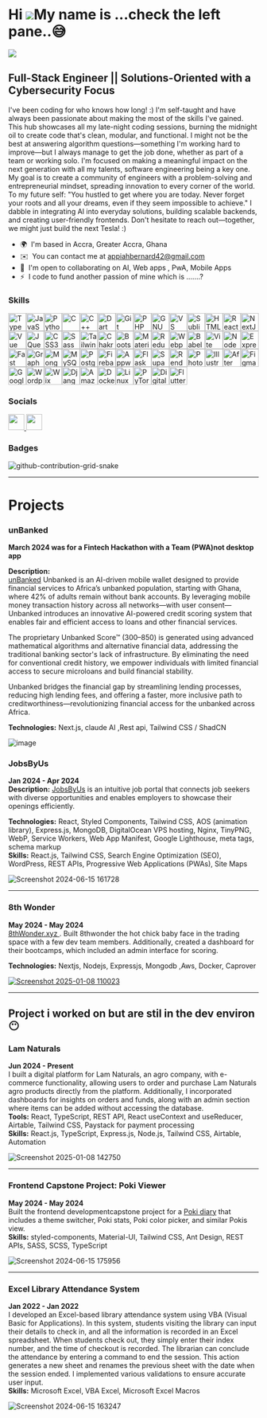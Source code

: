 Hi ![](https://user-images.githubusercontent.com/18350557/176309783-0785949b-9127-417c-8b55-ab5a4333674e.gif)My name is ...check the left pane..😅
======================================================================================================================================
<a href="https://www.linkedin.com/in/bernard-appiah360/" target="_blank"><img src="https://github.com/Borngod/borngod/assets/117746948/1706d411-cdaa-45ae-afe7-03fbf6cf2d06"></img> </a>

Full-Stack Engineer || Solutions-Oriented with a Cybersecurity Focus
--------------------------------------------------------------------
I've been coding for who knows how long! :) I'm self-taught and have always been passionate about making the most of the skills I've gained. This hub showcases all my late-night coding sessions, burning the midnight oil to create code that's clean, modular, and functional. I might not be the best at answering algorithm questions—something I'm working hard to improve—but I always manage to get the job done, whether as part of a team or working solo. I'm focused on making a meaningful impact on the next generation with all my talents, software engineering being a key one. My goal is to create a community of engineers with a problem-solving and entrepreneurial mindset, spreading innovation to every corner of the world. To my future self: "You hustled to get where you are today. Never forget your roots and all your dreams, even if they seem impossible to achieve." I dabble in integrating AI into everyday solutions, building scalable backends, and creating user-friendly frontends. Don't hesitate to reach out—together, we might just build the next Tesla! :)

* 🌍  I'm based in Accra, Greater Accra, Ghana
* ✉️  You can contact me at [appiahbernard42@gmail.com](mailto:appiahbernard42@gmail.com)
* 🤝  I'm open to collaborating on AI, Web apps , PwA, Mobile Apps
* ⚡  I code to fund another passion of mine which is .......?

### Skills


<p align="left">
<a href="https://www.typescriptlang.org/" target="_blank" rel="noreferrer"><img src="https://raw.githubusercontent.com/danielcranney/readme-generator/main/public/icons/skills/typescript-colored.svg" width="36" height="36" alt="TypeScript" /></a><a href="https://developer.mozilla.org/en-US/docs/Web/JavaScript" target="_blank" rel="noreferrer"><img src="https://raw.githubusercontent.com/danielcranney/readme-generator/main/public/icons/skills/javascript-colored.svg" width="36" height="36" alt="JavaScript" /></a><a href="https://www.python.org/" target="_blank" rel="noreferrer"><img src="https://raw.githubusercontent.com/danielcranney/readme-generator/main/public/icons/skills/python-colored.svg" width="36" height="36" alt="Python" /></a><a href="https://docs.microsoft.com/en-us/cpp/?view=msvc-170" target="_blank" rel="noreferrer"><img src="https://raw.githubusercontent.com/danielcranney/readme-generator/main/public/icons/skills/c-colored.svg" width="36" height="36" alt="C" /></a><a href="https://docs.microsoft.com/en-us/cpp/?view=msvc-170" target="_blank" rel="noreferrer"><img src="https://raw.githubusercontent.com/danielcranney/readme-generator/main/public/icons/skills/cplusplus-colored.svg" width="36" height="36" alt="C++" /></a><a href="https://dart.dev/" target="_blank" rel="noreferrer"><img src="https://raw.githubusercontent.com/danielcranney/readme-generator/main/public/icons/skills/dart-colored.svg" width="36" height="36" alt="Dart" /></a><a href="https://git-scm.com/" target="_blank" rel="noreferrer"><img src="https://raw.githubusercontent.com/danielcranney/readme-generator/main/public/icons/skills/git-colored.svg" width="36" height="36" alt="Git" /></a><a href="https://www.php.net/" target="_blank" rel="noreferrer"><img src="https://raw.githubusercontent.com/danielcranney/readme-generator/main/public/icons/skills/php-colored.svg" width="36" height="36" alt="PHP" /></a><a href="https://www.gnu.org/software/bash/" target="_blank" rel="noreferrer"><img src="https://raw.githubusercontent.com/danielcranney/readme-generator/main/public/icons/skills/gnubash.svg" width="36" height="36" alt="GNU Bash" /></a><a href="https://code.visualstudio.com/" target="_blank" rel="noreferrer"><img src="https://raw.githubusercontent.com/danielcranney/readme-generator/main/public/icons/skills/visualstudiocode.svg" width="36" height="36" alt="VS Code" /></a><a href="https://www.sublimetext.com/index2" target="_blank" rel="noreferrer"><img src="https://raw.githubusercontent.com/danielcranney/readme-generator/main/public/icons/skills/sublimetext.svg" width="36" height="36" alt="Sublime Text" /></a><a href="https://developer.mozilla.org/en-US/docs/Glossary/HTML5" target="_blank" rel="noreferrer"><img src="https://raw.githubusercontent.com/danielcranney/readme-generator/main/public/icons/skills/html5-colored.svg" width="36" height="36" alt="HTML5" /></a><a href="https://reactjs.org/" target="_blank" rel="noreferrer"><img src="https://raw.githubusercontent.com/danielcranney/readme-generator/main/public/icons/skills/react-colored.svg" width="36" height="36" alt="React" /></a><a href="https://nextjs.org/docs" target="_blank" rel="noreferrer"><img src="https://raw.githubusercontent.com/danielcranney/readme-generator/main/public/icons/skills/nextjs-colored.svg" width="36" height="36" alt="NextJs" /></a><a href="https://vuejs.org/" target="_blank" rel="noreferrer"><img src="https://raw.githubusercontent.com/danielcranney/readme-generator/main/public/icons/skills/vuejs-colored.svg" width="36" height="36" alt="Vue" /></a><a href="https://jquery.com/" target="_blank" rel="noreferrer"><img src="https://raw.githubusercontent.com/danielcranney/readme-generator/main/public/icons/skills/jquery-colored.svg" width="36" height="36" alt="JQuery" /></a><a href="https://www.w3.org/TR/CSS/#css" target="_blank" rel="noreferrer"><img src="https://raw.githubusercontent.com/danielcranney/readme-generator/main/public/icons/skills/css3-colored.svg" width="36" height="36" alt="CSS3" /></a><a href="https://sass-lang.com/" target="_blank" rel="noreferrer"><img src="https://raw.githubusercontent.com/danielcranney/readme-generator/main/public/icons/skills/sass-colored.svg" width="36" height="36" alt="Sass" /></a><a href="https://tailwindcss.com/" target="_blank" rel="noreferrer"><img src="https://raw.githubusercontent.com/danielcranney/readme-generator/main/public/icons/skills/tailwindcss-colored.svg" width="36" height="36" alt="TailwindCSS" /></a><a href="https://chakra-ui.com/" target="_blank" rel="noreferrer"><img src="https://raw.githubusercontent.com/danielcranney/readme-generator/main/public/icons/skills/chakra-colored.svg" width="36" height="36" alt="Chakra UI" /></a><a href="https://getbootstrap.com/" target="_blank" rel="noreferrer"><img src="https://raw.githubusercontent.com/danielcranney/readme-generator/main/public/icons/skills/bootstrap-colored.svg" width="36" height="36" alt="Bootstrap" /></a><a href="https://mui.com/" target="_blank" rel="noreferrer"><img src="https://raw.githubusercontent.com/danielcranney/readme-generator/main/public/icons/skills/materialui-colored.svg" width="36" height="36" alt="Material UI" /></a><a href="https://redux.js.org/" target="_blank" rel="noreferrer"><img src="https://raw.githubusercontent.com/danielcranney/readme-generator/main/public/icons/skills/redux-colored.svg" width="36" height="36" alt="Redux" /></a><a href="https://webpack.js.org/" target="_blank" rel="noreferrer"><img src="https://raw.githubusercontent.com/danielcranney/readme-generator/main/public/icons/skills/webpack-colored.svg" width="36" height="36" alt="Webpack" /></a><a href="https://babeljs.io/" target="_blank" rel="noreferrer"><img src="https://raw.githubusercontent.com/danielcranney/readme-generator/main/public/icons/skills/babel-colored.svg" width="36" height="36" alt="Babel" /></a><a href="https://vitejs.dev/" target="_blank" rel="noreferrer"><img src="https://raw.githubusercontent.com/danielcranney/readme-generator/main/public/icons/skills/vite-colored.svg" width="36" height="36" alt="Vite" /></a><a href="https://nodejs.org/en/" target="_blank" rel="noreferrer"><img src="https://raw.githubusercontent.com/danielcranney/readme-generator/main/public/icons/skills/nodejs-colored.svg" width="36" height="36" alt="NodeJS" /></a><a href="https://expressjs.com/" target="_blank" rel="noreferrer"><img src="https://raw.githubusercontent.com/danielcranney/readme-generator/main/public/icons/skills/express-colored.svg" width="36" height="36" alt="Express" /></a><a href="https://fastapi.tiangolo.com/" target="_blank" rel="noreferrer"><img src="https://raw.githubusercontent.com/danielcranney/readme-generator/main/public/icons/skills/fastapi-colored.svg" width="36" height="36" alt="Fast API" /></a><a href="https://graphql.org/" target="_blank" rel="noreferrer"><img src="https://raw.githubusercontent.com/danielcranney/readme-generator/main/public/icons/skills/graphql-colored.svg" width="36" height="36" alt="GraphQL" /></a><a href="https://www.mongodb.com/" target="_blank" rel="noreferrer"><img src="https://raw.githubusercontent.com/danielcranney/readme-generator/main/public/icons/skills/mongodb-colored.svg" width="36" height="36" alt="MongoDB" /></a><a href="https://www.mysql.com/" target="_blank" rel="noreferrer"><img src="https://raw.githubusercontent.com/danielcranney/readme-generator/main/public/icons/skills/mysql-colored.svg" width="36" height="36" alt="MySQL" /></a><a href="https://www.postgresql.org/" target="_blank" rel="noreferrer"><img src="https://raw.githubusercontent.com/danielcranney/readme-generator/main/public/icons/skills/postgresql-colored.svg" width="36" height="36" alt="PostgreSQL" /></a><a href="https://firebase.google.com/" target="_blank" rel="noreferrer"><img src="https://raw.githubusercontent.com/danielcranney/readme-generator/main/public/icons/skills/firebase-colored.svg" width="36" height="36" alt="Firebase" /></a><a href="https://appwrite.io/" target="_blank" rel="noreferrer"><img src="https://raw.githubusercontent.com/danielcranney/readme-generator/main/public/icons/skills/appwrite-colored.svg" width="36" height="36" alt="Appwrite" /></a><a href="https://flask.palletsprojects.com/en/2.0.x/" target="_blank" rel="noreferrer"><img src="https://raw.githubusercontent.com/danielcranney/readme-generator/main/public/icons/skills/flask-colored.svg" width="36" height="36" alt="Flask" /></a><a href="https://supabase.io/" target="_blank" rel="noreferrer"><img src="https://raw.githubusercontent.com/danielcranney/readme-generator/main/public/icons/skills/supabase-colored.svg" width="36" height="36" alt="Supabase" /></a><a href="https://render.com/" target="_blank" rel="noreferrer"><img src="https://raw.githubusercontent.com/danielcranney/readme-generator/main/public/icons/skills/render-colored.svg" width="36" height="36" alt="Render" /></a><a href="https://www.adobe.com/uk/products/photoshop.html" target="_blank" rel="noreferrer"><img src="https://raw.githubusercontent.com/danielcranney/readme-generator/main/public/icons/skills/photoshop-colored.svg" width="36" height="36" alt="Photoshop" /></a><a href="https://www.adobe.com/uk/products/illustrator.html" target="_blank" rel="noreferrer"><img src="https://raw.githubusercontent.com/danielcranney/readme-generator/main/public/icons/skills/illustrator-colored.svg" width="36" height="36" alt="Illustrator" /></a><a href="https://www.adobe.com/uk/products/aftereffects.html" target="_blank" rel="noreferrer"><img src="https://raw.githubusercontent.com/danielcranney/readme-generator/main/public/icons/skills/aftereffects-colored.svg" width="36" height="36" alt="After Effects" /></a><a href="https://www.figma.com/" target="_blank" rel="noreferrer"><img src="https://raw.githubusercontent.com/danielcranney/readme-generator/main/public/icons/skills/figma-colored.svg" width="36" height="36" alt="Figma" /></a><a href="https://cloud.google.com/" target="_blank" rel="noreferrer"><img src="https://raw.githubusercontent.com/danielcranney/readme-generator/main/public/icons/skills/googlecloud-colored.svg" width="36" height="36" alt="Google Cloud" /></a><a href="https://wordpress.com" target="_blank" rel="noreferrer"><img src="https://raw.githubusercontent.com/danielcranney/readme-generator/main/public/icons/skills/wordpress-colored.svg" width="36" height="36" alt="Wordpress" /></a><a href="https://wix.com" target="_blank" rel="noreferrer"><img src="https://raw.githubusercontent.com/danielcranney/readme-generator/main/public/icons/skills/wix-colored.svg" width="36" height="36" alt="Wix" /></a><a href="https://www.djangoproject.com/" target="_blank" rel="noreferrer"><img src="https://raw.githubusercontent.com/danielcranney/readme-generator/main/public/icons/skills/django-colored.svg" width="36" height="36" alt="Django" /></a><a href="https://aws.amazon.com" target="_blank" rel="noreferrer"><img src="https://raw.githubusercontent.com/danielcranney/readme-generator/main/public/icons/skills/aws-colored.svg" width="36" height="36" alt="Amazon Web Services" /></a><a href="https://www.docker.com/" target="_blank" rel="noreferrer"><img src="https://raw.githubusercontent.com/danielcranney/readme-generator/main/public/icons/skills/docker-colored.svg" width="36" height="36" alt="Docker" /></a><a href="https://www.linux.org" target="_blank" rel="noreferrer"><img src="https://raw.githubusercontent.com/danielcranney/readme-generator/main/public/icons/skills/linux-colored.svg" width="36" height="36" alt="Linux" /></a><a href="https://pytorch.org/" target="_blank" rel="noreferrer"><img src="https://raw.githubusercontent.com/danielcranney/readme-generator/main/public/icons/skills/pytorch-colored.svg" width="36" height="36" alt="PyTorch" /></a><a href="https://www.digitalocean.com" target="_blank" rel="noreferrer"><img src="https://raw.githubusercontent.com/danielcranney/readme-generator/main/public/icons/skills/digitalocean-colored.svg" width="36" height="36" alt="Digital Ocean" /></a><a href="https://flutter.dev/" target="_blank" rel="noreferrer"><img src="https://raw.githubusercontent.com/danielcranney/readme-generator/main/public/icons/skills/flutter-colored.svg" width="36" height="36" alt="Flutter" /></a>
</p>


### Socials

<p align="left"> <a href="https://www.github.com/Borngod" target="_blank" rel="noreferrer"> <picture> <source media="(prefers-color-scheme: dark)" srcset="https://raw.githubusercontent.com/danielcranney/readme-generator/main/public/icons/socials/github-dark.svg" /> <source media="(prefers-color-scheme: light)" srcset="https://raw.githubusercontent.com/danielcranney/readme-generator/main/public/icons/socials/github.svg" /> <img src="https://raw.githubusercontent.com/danielcranney/readme-generator/main/public/icons/socials/github.svg" width="32" height="32" /> </picture> </a> <a href="https://www.linkedin.com/in/bernard-appiah360" target="_blank" rel="noreferrer"> <picture> <source media="(prefers-color-scheme: dark)" srcset="https://raw.githubusercontent.com/danielcranney/readme-generator/main/public/icons/socials/linkedin-dark.svg" /> <source media="(prefers-color-scheme: light)" srcset="https://raw.githubusercontent.com/danielcranney/readme-generator/main/public/icons/socials/linkedin.svg" /> <img src="https://raw.githubusercontent.com/danielcranney/readme-generator/main/public/icons/socials/linkedin.svg" width="32" height="32" /> </picture> </a></p>

### Badges



![github-contribution-grid-snake](https://github.com/user-attachments/assets/af59e876-0b76-47e7-bdee-cdd493b055c2)

---

# Projects

### unBanked
**March 2024 was for a Fintech Hackathon with a Team (PWA)not  desktop app**  

**Description:**   
<a href="https://unbanked.vercel.app/login"> unBanked</a> Unbanked is an AI-driven mobile wallet designed to provide financial services to Africa’s unbanked population, starting with Ghana, where 42% of adults remain without bank accounts. By leveraging mobile money transaction history across all networks—with user consent—Unbanked introduces an innovative AI-powered credit scoring system that enables fair and efficient access to loans and other financial services.

The proprietary Unbanked Score™ (300–850) is generated using advanced mathematical algorithms and alternative financial data, addressing the traditional banking sector's lack of infrastructure. By eliminating the need for conventional credit history, we empower individuals with limited financial access to secure microloans and build financial stability.

Unbanked bridges the financial gap by streamlining lending processes, reducing high lending fees, and offering a faster, more inclusive path to creditworthiness—revolutionizing financial access for the unbanked across Africa.

**Technologies:**
Next.js, claude AI ,Rest api, Tailwind CSS / ShadCN 

![image](https://github.com/user-attachments/assets/1fa0aa6c-555f-43ec-8d28-ae637eb0b993)


### JobsByUs
**Jan 2024 - Apr 2024**  
**Description:**  <a href="https://jobsbyus.com/">JobsByUs</a> is an intuitive job portal that connects job seekers with diverse opportunities and enables employers to showcase their openings efficiently.  
 
**Technologies:**
   React, Styled Components, Tailwind CSS, AOS (animation library), Express.js, MongoDB, DigitalOcean VPS hosting, Nginx, TinyPNG, WebP, Service Workers, Web App Manifest, Google Lighthouse, meta tags, schema markup  
**Skills:**
 React.js, Tailwind CSS, Search Engine Optimization (SEO), WordPress, REST APIs, Progressive Web Applications (PWAs), Site Maps  

![Screenshot 2024-06-15 161728](https://github.com/Borngod/borngod/assets/117746948/074ef216-f34d-4172-b80d-388bb49d34b4)

 

---

### 8th Wonder
**May 2024 - May 2024**  
<a href="https://8thwonder.xyz">8thWonder.xyz </a>.
Built 8thwonder  the hot chick baby face in the trading  space with a few dev team members. Additionally, created a dashboard for their bootcamps, which included an admin interface for scoring.

**Technologies:** Nextjs, Nodejs, Expressjs, Mongodb ,Aws, Docker, Caprover

<a href="https://8thwonder.xyz">![Screenshot 2025-01-08 110023](https://github.com/user-attachments/assets/41e75467-eb5d-4dd7-ad87-4260cce4be4e)</a>



---





## Project i worked on  but are stil in the dev environ 😶
### Lam Naturals
**Jun 2024 - Present**  
I built a digital platform for Lam Naturals, an agro company, with e-commerce functionality, allowing users to order and purchase Lam Naturals agro products directly from the platform. Additionally, I incorporated dashboards for insights on orders and funds, along with an admin section where items can be added without accessing the database.  
**Tools:** React, TypeScript, REST API, React useContext and useReducer, Airtable, Tailwind CSS, Paystack for payment processing  
**Skills:** React.js, TypeScript, Express.js, Node.js, Tailwind CSS, Airtable, Automation 



![Screenshot 2025-01-08 142750](https://github.com/user-attachments/assets/e6d5e00e-7a6a-4270-938b-a67a3c39f669)

---

### Frontend Capstone Project: Poki Viewer
**May 2024 - May 2024**  
Built the frontend developmentcapstone project for a  <a href="https://enyata-9e2b.vercel.app/">Poki diary</a> that includes a theme switcher, Poki stats, Poki color picker, and similar Pokis view.  
**Skills:** styled-components, Material-UI, Tailwind CSS, Ant Design, REST APIs, SASS, SCSS, TypeScript  

![Screenshot 2024-06-15 175956](https://github.com/Borngod/borngod/assets/117746948/526cc956-ae50-41df-8a98-e2b53c8a3835)


---

### Excel Library Attendance System
**Jan 2022 - Jan 2022**  
I developed an Excel-based library attendance system using VBA (Visual Basic for Applications). In this system, students visiting the library can input their details to check in, and all the information is recorded in an Excel spreadsheet. When students check out, they simply enter their index number, and the time of checkout is recorded. The librarian can conclude the attendance by entering a command to end the session. This action generates a new sheet and renames the previous sheet with the date when the session ended. I implemented various validations to ensure accurate user input.  
**Skills:** Microsoft Excel, VBA Excel, Microsoft Excel Macros  

![Screenshot 2024-06-15 163247](https://github.com/Borngod/borngod/assets/117746948/d97fa3d5-28c6-4405-93fb-d8a81a2027b5)



